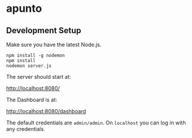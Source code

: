 # apunto

## Development Setup

Make sure you have the latest Node.js.

```
npm install -g nodemon
npm install
nodemon server.js
```

The server should start at:

[http://localhost:8080/](http://localhost:8080/)


The Dashboard is at:

[http://localhost:8080/dashboard](http://localhost:8080/dashboard)

The default credentials are `admin/admin`. On `localhost` you can log in with any credentials.


